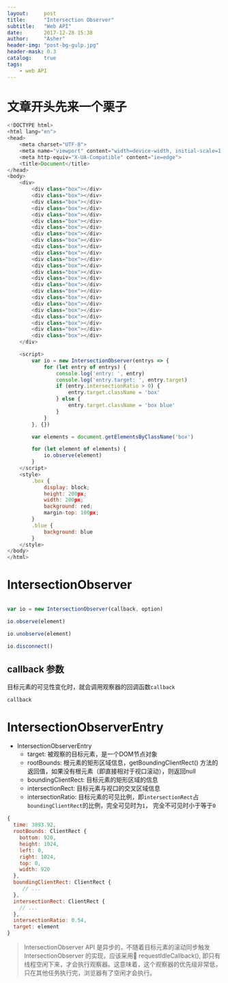 ```yaml
---
layout:     post
title:      "Intersection Observer"
subtitle:   "Web API"
date:       2017-12-28 15:38
author:     "Asher"
header-img: "post-bg-gulp.jpg"
header-mask: 0.3
catalog:    true
tags:
    - web API
---
```


# 文章开头先来一个栗子

```javascript
<!DOCTYPE html>
<html lang="en">
<head>
    <meta charset="UTF-8">
    <meta name="viewport" content="width=device-width, initial-scale=1.0">
    <meta http-equiv="X-UA-Compatible" content="ie=edge">
    <title>Document</title>
</head>
<body>
    <div>
        <div class="box"></div>
        <div class="box"></div>
        <div class="box"></div>
        <div class="box"></div>
        <div class="box"></div>
        <div class="box"></div>
        <div class="box"></div>
        <div class="box"></div>
        <div class="box"></div>
        <div class="box"></div>
        <div class="box"></div>
        <div class="box"></div>
        <div class="box"></div>
        <div class="box"></div>
        <div class="box"></div>
        <div class="box"></div>
        <div class="box"></div>
        <div class="box"></div>
        <div class="box"></div>
        <div class="box"></div>
        <div class="box"></div>
        <div class="box"></div>
        <div class="box"></div>
        <div class="box"></div>
    </div>

    <script>
        var io = new IntersectionObserver(entrys => {
            for (let entry of entrys) {
                console.log('entry: ', entry)
                console.log('entry.target: ', entry.target)
                if (entry.intersectionRatio > 0) {
                    entry.target.className = 'box'
                } else {
                    entry.target.className = 'box blue'
                }
            }
        }, {})

        var elements = document.getElementsByClassName('box')

        for (let element of elements) {
            io.observe(element)
        }
    </script>
    <style>
        .box {
            display: block;
            height: 200px;
            width: 200px;
            background: red;
            margin-top: 100px;
        }
        .blue {
            background: blue
        }
    </style>
</body>
</html>
```

# IntersectionObserver

```javascript

var io = new IntersectionObserver(callback, option)

io.observe(element)

io.unobserve(element)

io.disconnect()

```

## callback 参数

目标元素的可见性变化时，就会调用观察器的回调函数`callback`

`callback`

# IntersectionObserverEntry

- IntersectionObserverEntry
    - target: 被观察的目标元素，是一个DOM节点对象
    - rootBounds: 根元素的矩形区域信息，getBoundingClientRect() 方法的返回值，如果没有根元素（即直接相对于视口滚动），则返回null
    - boundingClientRect: 目标元素的矩形区域的信息
    - intersectionRect: 目标元素与视口的交叉区域信息
    - intersectionRatio: 目标元素的可见比例，即`intersectionRect`占`boundingClientRect`的比例，完全可见时为`1`， 完全不可见时小于等于`0`

```javascript
{
  time: 3893.92,
  rootBounds: ClientRect {
    bottom: 920,
    height: 1024,
    left: 0,
    right: 1024,
    top: 0,
    width: 920
  },
  boundingClientRect: ClientRect {
     // ...
  },
  intersectionRect: ClientRect {
    // ...
  },
  intersectionRatio: 0.54,
  target: element
}

```

> IntersectionObserver API 是异步的，不随着目标元素的滚动同步触发
> IntersectionObserver 的实现，应该采用 requestIdleCallback(), 即只有线程空闲下来，才会执行观察器。这意味着，这个观察器的优先级非常低，只在其他任务执行完，浏览器有了空闲才会执行。